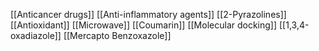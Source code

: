 [[Anticancer drugs]]
[[Anti-inflammatory agents]]
[[2-Pyrazolines]]
[[Antioxidant]]
[[Microwave]]
[[Coumarin]]
[[Molecular docking]]
[[1,3,4-oxadiazole]]
[[Mercapto Benzoxazole]]
